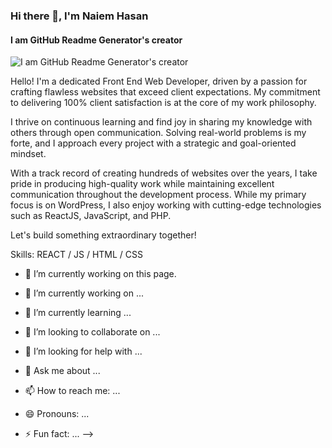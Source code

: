 ### Hi there 👋, I'm Naiem Hasan
#### I am GitHub Readme Generator's creator
![I am GitHub Readme Generator's creator](https://images.squarespace-cdn.com/content/v1/5769fc401b631bab1addb2ab/1541580611624-TE64QGKRJG8SWAIUS7NS/ke17ZwdGBToddI8pDm48kPoswlzjSVMM-SxOp7CV59BZw-zPPgdn4jUwVcJE1ZvWQUxwkmyExglNqGp0IvTJZamWLI2zvYWH8K3-s_4yszcp2ryTI0HqTOaaUohrI8PI6FXy8c9PWtBlqAVlUS5izpdcIXDZqDYvprRqZ29Pw0o/coding-freak.gif)

Hello! I'm a dedicated Front End Web Developer, driven by a passion for crafting flawless websites that exceed client expectations. My commitment to delivering 100% client satisfaction is at the core of my work philosophy.

I thrive on continuous learning and find joy in sharing my knowledge with others through open communication. Solving real-world problems is my forte, and I approach every project with a strategic and goal-oriented mindset.

With a track record of creating hundreds of websites over the years, I take pride in producing high-quality work while maintaining excellent communication throughout the development process. While my primary focus is on WordPress, I also enjoy working with cutting-edge technologies such as ReactJS, JavaScript, and PHP.

Let's build something extraordinary together!

Skills: REACT / JS / HTML / CSS

- 🔭 I’m currently working on this page. 






- 🔭 I’m currently working on ...
- 🌱 I’m currently learning ...
- 👯 I’m looking to collaborate on ...
- 🤔 I’m looking for help with ...
- 💬 Ask me about ...
- 📫 How to reach me: ...
- 😄 Pronouns: ...
- ⚡ Fun fact: ...
-->
